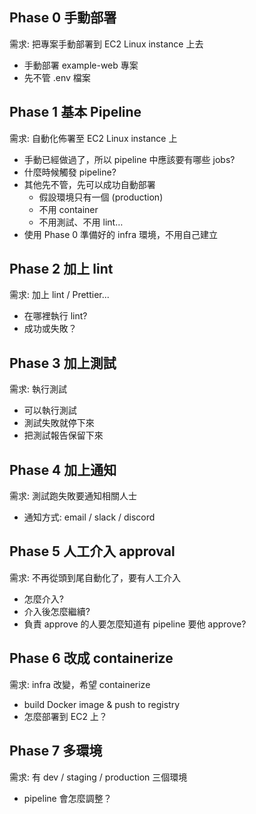 ## Phase 0 手動部署

需求: 把專案手動部署到 EC2 Linux instance 上去
- 手動部署 example-web 專案
- 先不管 .env 檔案

## Phase 1 基本 Pipeline

需求: 自動化佈署至 EC2 Linux instance 上

- 手動已經做過了，所以 pipeline 中應該要有哪些 jobs?
- 什麼時候觸發 pipeline?
- 其他先不管，先可以成功自動部署
  - 假設環境只有一個 (production)
  - 不用 container
  - 不用測試、不用 lint…
- 使用 Phase 0 準備好的 infra 環境，不用自己建立

## Phase 2 加上 lint
需求: 加上 lint / Prettier...

- 在哪裡執行 lint?
- 成功或失敗？

## Phase 3 加上測試
需求: 執行測試

- 可以執行測試
- 測試失敗就停下來
- 把測試報告保留下來

## Phase 4 加上通知
需求: 測試跑失敗要通知相關人士

- 通知方式: email / slack / discord

## Phase 5 人工介入 approval
需求: 不再從頭到尾自動化了，要有人工介入

- 怎麼介入?
- 介入後怎麼繼續?
- 負責 approve 的人要怎麼知道有 pipeline 要他 approve?

## Phase 6 改成 containerize
需求: infra 改變，希望 containerize

- build Docker image & push to registry
- 怎麼部署到 EC2 上？

## Phase 7 多環境
需求: 有 dev / staging / production 三個環境
- pipeline 會怎麼調整？
